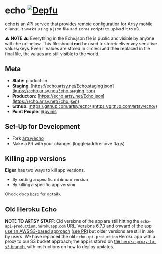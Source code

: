 # echo [![Depfu](https://badges.depfu.com/badges/433c73edca24a04a7cefd5441a84b774/count.svg)](https://depfu.com/github/artsy/echo?project_id=30287)

[echo](http://github.com/artsy/echo) is an API service that provides remote configuration for Artsy mobile clients. It works using a json file and some scripts to upload it to s3.

⚠️ **NOTE** ⚠️: Everything in the Echo.json file is public and visible by anyone with the url below. This file should **not** be used to store/deliver any sensitive values/keys. Even if values are stored in circleci and then replaced in the final file, the values are still visible to the world.

## Meta

- **State:** production
- **Staging:** [https://echo.artsy.net/Echo.staging.json](https://echo.artsy.net/Echo.staging.json)
- **Production:** [https://echo.artsy.net/Echo.json](https://echo.artsy.net/Echo.json)
- **Github:** [https://github.com/artsy/echo/](https://github.com/artsy/echo/)
- **Point People:** [@pvinis](https://github.com/pvinis)

## Set-Up for Development

- Fork [artsy/echo](https://github.com/artsy/echo)
- Make a PR with your changes (toggle/add/remove flags)

## Killing app versions

**Eigen** has two ways to kill app versions.

- By setting a specific minimum version
- By killing a specific app version

Check docs [here](./docs/kill-versions.md) for details.

## Old Heroku Echo

**NOTE TO ARTSY STAFF**: Old versions of the app are still hitting the `echo-api-production.herokuapp.com` URL. Versions 6.7.0 and onward of the app [use an AWS S3-based approach](https://artsyproduct.atlassian.net/browse/CX-386) ([see PR](https://github.com/artsy/echo/pull/39)) but older versions are still in use by users. We have replaced the old `echo-api-production` Heroku app with a proxy to our S3 bucket approach; the app is stored on [the `heroku-proxy-to-s3` branch](https://github.com/artsy/echo/tree/heroku-proxy-to-s3), with instructions on how to deploy updates.
